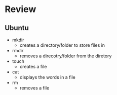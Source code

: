 # Review

## Ubuntu
- mkdir
  - creates a directory/folder to store files in
- rmdir
  - removes a direcotry/folder from the diretory
- touch
  - creates a file
- cat
  - displays the words in a file
- rm
  - removes a file
